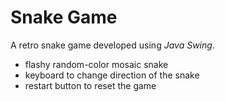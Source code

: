 # Snake Game

A retro snake game developed using *Java Swing*.

- flashy random-color mosaic snake 
- keyboard to change direction of the snake
- restart button to reset the game

